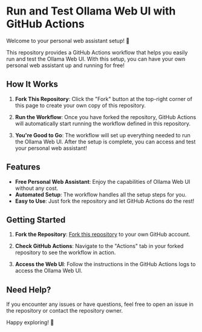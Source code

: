 # Run and Test Ollama Web UI with GitHub Actions

Welcome to your personal web assistant setup! 🎉

This repository provides a GitHub Actions workflow that helps you easily run and test the Ollama Web UI. With this setup, you can have your own personal web assistant up and running for free!

## How It Works

1. **Fork This Repository**: Click the "Fork" button at the top-right corner of this page to create your own copy of this repository.

2. **Run the Workflow**: Once you have forked the repository, GitHub Actions will automatically start running the workflow defined in this repository.

3. **You're Good to Go**: The workflow will set up everything needed to run the Ollama Web UI. After the setup is complete, you can access and test your personal web assistant!

## Features

- **Free Personal Web Assistant**: Enjoy the capabilities of Ollama Web UI without any cost.
- **Automated Setup**: The workflow handles all the setup steps for you.
- **Easy to Use**: Just fork the repository and let GitHub Actions do the rest!

## Getting Started

1. **Fork the Repository**: [Fork this repository](https://github.com/your-username/your-repo/fork) to your own GitHub account.

2. **Check GitHub Actions**: Navigate to the "Actions" tab in your forked repository to see the workflow in action.

3. **Access the Web UI**: Follow the instructions in the GitHub Actions logs to access the Ollama Web UI.

## Need Help?

If you encounter any issues or have questions, feel free to open an issue in the repository or contact the repository owner.

Happy exploring! 🚀

